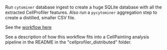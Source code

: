 Run `cytominer` database ingest to create a huge SQLite database with all the 
extracted CellProfiler features.  Also run a `pycytominer` aggregation step to 
create a distilled, smaller CSV file.

See the [workflow here](https://portal.firecloud.org/#methods/bayer-pcl-cell-imaging/cytomining/11)

See a description of how this workflow fits into a CellPainting analysis pipeline 
in the README in the "cellprofiler_distributed" folder.
